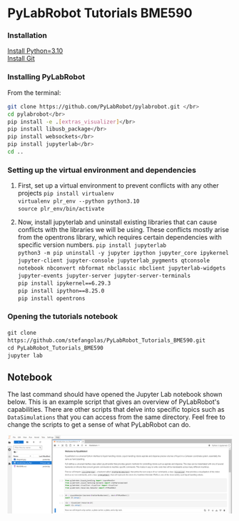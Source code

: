 # PyLabRobot Tutorials BME590

### Installation

[Install Python=3.10](https://www.python.org/downloads/release/python-3110/)</br>
[Install Git](https://git-scm.com/downloads)</br>



### Installing PyLabRobot
From the terminal:</br>
```bash
git clone https://github.com/PyLabRobot/pylabrobot.git </br>
cd pylabrobot</br>
pip install -e .[extras_visualizer]</br>
pip install libusb_package</br>
pip install websockets</br>
pip install jupyterlab</br>
cd ..
```

### Setting up the virtual environment and dependencies
1. First, set up a virtual environment to prevent conflicts with any other projects
`pip install virtualenv`</br>
`virtualenv plr_env --python python3.10`</br>
`source plr_env/bin/activate`</br>

2. Now, install jupyterlab and uninstall existing libraries that can cause conflicts with the libraries we will be using. These conflicts mostly arise from the opentrons library, which requires certain dependencies with specific version numbers.
`pip install jupyterlab`</br>
`python3 -m pip uninstall -y jupyter ipython jupyter_core ipykernel jupyter-client jupyter-console jupyterlab_pygments qtconsole notebook nbconvert nbformat nbclassic nbclient jupyterlab-widgets jupyter-events jupyter-server jupyter-server-terminals`</br>
`pip install ipykernel==6.29.3`</br>
`pip install ipython==8.25.0`</br>
`pip install opentrons`</br>


### Opening the tutorials notebook
`git clone https://github.com/stefangolas/PyLabRobot_Tutorials_BME590.git`</br>
`cd PyLabRobot_Tutorials_BME590`</br>
`jupyter lab`</br>


## Notebook
 The last command should have opened the Jupyter Lab notebook shown below. This is an example script that gives an overview of PyLabRobot's capabilities.
 There are other scripts that delve into specific topics such as `DataSimulations` that you can access from the same directory. Feel free to change the scripts
 to get a sense of what PyLabRobot can do.

 ![image](Readme_Images/screenshot.png)
